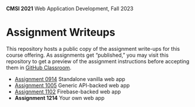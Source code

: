 **CMSI 2021** Web Application Development, Fall 2023

# Assignment Writeups
This repository hosts a public copy of the assignment write-ups for this course offering. As assignments get 
“published,” you may visit this repository to get a preview of the assignment instructions before accepting them 
in [GitHub Classroom](https://classroom.github.com/classrooms/143348672-lmu-cmsi-2021-fall-2023).

- [Assignment 0914](./standalone.md) Standalone vanilla web app
- [Assignment 1005](./generic-api-backed.md) Generic API-backed web app
- [Assignment 1102](./firebase-backed.md) Firebase-backed web app
- **Assignment 1214** Your own web app
